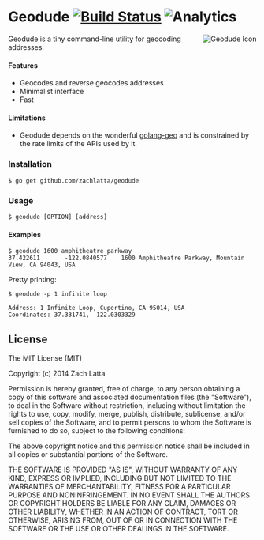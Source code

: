 # Geodude [![Build Status](https://drone.io/github.com/zachlatta/geodude/status.png)](https://drone.io/github.com/zachlatta/geodude/latest) ![Analytics](https://ga-beacon.appspot.com/UA-34529482-6/geodude/readme?pixel)


<img src="http://i.imgur.com/IlE7oAi.png" alt="Geodude Icon" align="right" />
Geodude is a tiny command-line utility for geocoding addresses.

#### Features

* Geocodes and reverse geocodes addresses
* Minimalist interface
* Fast

#### Limitations

* Geodude depends on the wonderful
  [golang-geo](https://github.com/kellydunn/golang-geo) and is constrained by
  the rate limits of the APIs used by it.

### Installation

    $ go get github.com/zachlatta/geodude

### Usage

    $ geodude [OPTION] [address]

#### Examples

```
$ geodude 1600 amphitheatre parkway
37.422611       -122.0840577    1600 Amphitheatre Parkway, Mountain View, CA 94043, USA
```

Pretty printing:

```
$ geodude -p 1 infinite loop

Address: 1 Infinite Loop, Cupertino, CA 95014, USA
Coordinates: 37.331741, -122.0303329
```

## License

The MIT License (MIT)

Copyright (c) 2014 Zach Latta

Permission is hereby granted, free of charge, to any person obtaining a copy of
this software and associated documentation files (the "Software"), to deal in
the Software without restriction, including without limitation the rights to
use, copy, modify, merge, publish, distribute, sublicense, and/or sell copies
of the Software, and to permit persons to whom the Software is furnished to do
so, subject to the following conditions:

The above copyright notice and this permission notice shall be included in all
copies or substantial portions of the Software.

THE SOFTWARE IS PROVIDED "AS IS", WITHOUT WARRANTY OF ANY KIND, EXPRESS OR
IMPLIED, INCLUDING BUT NOT LIMITED TO THE WARRANTIES OF MERCHANTABILITY,
FITNESS FOR A PARTICULAR PURPOSE AND NONINFRINGEMENT. IN NO EVENT SHALL THE
AUTHORS OR COPYRIGHT HOLDERS BE LIABLE FOR ANY CLAIM, DAMAGES OR OTHER
LIABILITY, WHETHER IN AN ACTION OF CONTRACT, TORT OR OTHERWISE, ARISING FROM,
OUT OF OR IN CONNECTION WITH THE SOFTWARE OR THE USE OR OTHER DEALINGS IN THE
SOFTWARE.
